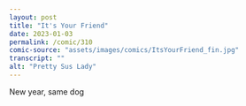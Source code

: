 ```yaml
---
layout: post
title: "It's Your Friend"
date: 2023-01-03
permalink: /comic/310
comic-source: "assets/images/comics/ItsYourFriend_fin.jpg"
transcript: ""
alt: "Pretty Sus Lady"
---
```

New year, same dog

